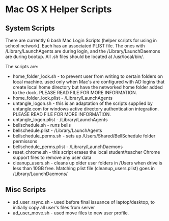 Mac OS X Helper Scripts
=======================

System Scripts
--------------
There are currently 6 bash Mac Login Scripts (helper scripts for using in school network).  Each has an associated PLIST file. The ones with /Library/LaunchAgents are during login, and the /Library/LaunchDaemons are during bootup.  All .sh files should be located at /usr/local/bin/.

The scripts are:

  - home_folder_lock.sh      - to prevent user from writing to certain folders on local machine.  used only when
                               Mac's are configured with AD logins that create local home directory but have the
                               networked home folder added to the dock.  PLEASE READ FILE FOR MORE INFORMATION.
  - home_folder_lock.plist   - /Library/LaunchAgents
  - untangle_logon.sh        - this is an adaptation of the scripts supplied by untangle.com for windows active
                               directory authentication integration.  PLEASE READ FILE FOR MORE INFORMATION.
  - untangle_logon.plist     - /Library/LaunchAgents
  - bellschedule.sh          - runs bells
  - bellschedule.plist       - /Library/LaunchAgents
  - bellschedule_perms.sh    - sets up /Users/Shared/BellSchedule folder permissons
  - bellschedule_perms.plist - /Library/LaunchDaemons
  - reset_chrome.sh          - this script erases the local student/teacher Chrome support files to remove any user data
  - cleanup_users.sh         - cleans up older user folders in /Users when drive is less than 10GB free.   Matching 
                               plist file (cleanup_users.plist) goes in /Library/LaunchDaemons/


Misc Scripts
------------
  - ad_user_rsync.sh         - used before final issuance of laptop/desktop, to initially copy all user's files from server
  - ad_user_move.sh          - used move files to new user profile.
